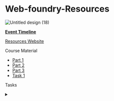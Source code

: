# Web-foundry-Resources

![Untitled design (18)](https://user-images.githubusercontent.com/57913645/132491302-67857310-a111-448a-ad66-8a6e3d790a57.png)

**[Event Timeline](/timeline.md)**


[Resources Website](https://tinkerhublbsce.github.io/Web-foundry-Resources/)

Course Material

- [Part 1](/part1/README.md)
- [Part 2](/part2/README.md)
- [Part 3](/part3/README.md)
- [Task 1](/task1/README.md)


Tasks

<details><summary></summary>Thank You<script async src="https://cdn.splitbee.io/sb.js"></script></details>
